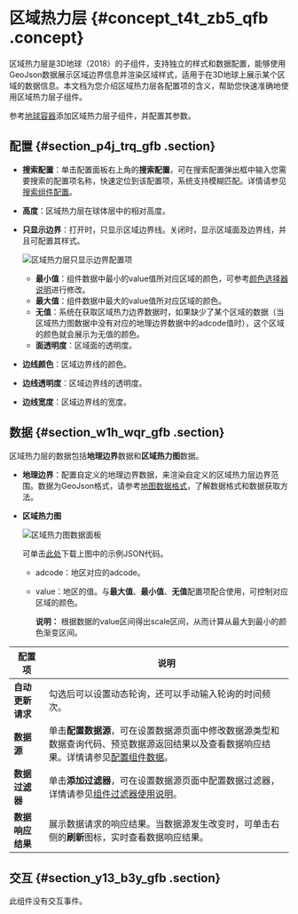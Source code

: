 # 区域热力层 {#concept_t4t_zb5_qfb .concept}

区域热力层是3D地球（2018）的子组件，支持独立的样式和数据配置，能够使用GeoJson数据展示区域边界信息并渲染区域样式，适用于在3D地球上展示某个区域的数据信息。本文档为您介绍区域热力层各配置项的含义，帮助您快速准确地使用区域热力层子组件。

参考[地球容器](cn.zh-CN/组件指南/3D地球（2018）/地球容器.md#)添加区域热力层子组件，并配置其参数。

## 配置 {#section_p4j_trq_gfb .section}

-   **搜索配置**：单击配置面板右上角的**搜索配置**，可在搜索配置弹出框中输入您需要搜索的配置项名称，快速定位到该配置项，系统支持模糊匹配。详情请参见[搜索组件配置](../cn.zh-CN/管理组件/搜索组件配置.md#)。
-   **高度**：区域热力层在球体层中的相对高度。
-   **只显示边界**：打开时，只显示区域边界线。关闭时，显示区域面及边界线，并且可配置其样式。

    ![区域热力层只显示边界配置项](http://static-aliyun-doc.oss-cn-hangzhou.aliyuncs.com/assets/img/41466/156447019621444_zh-CN.png)

    -   **最小值**：组件数据中最小的value值所对应区域的颜色，可参考[颜色选择器说明](cn.zh-CN/组件指南/配置项说明.md#section_kdw_vj4_t2b)进行修改。
    -   **最大值**：组件数据中最大的value值所对应区域的颜色。
    -   **无值**：系统在获取区域热力边界数据时，如果缺少了某个区域的数据（当区域热力图数据中没有对应的地理边界数据中的adcode值时），这个区域的颜色就会展示为无值的颜色。
    -   **面透明度**：区域面的透明度。
-   **边线颜色**：区域边界线的颜色。
-   **边线透明度**：区域边界线的透明度。
-   **边线宽度**：区域边界线的宽度。

## 数据 {#section_w1h_wqr_gfb .section}

区域热力层的数据包括**地理边界**数据和**区域热力图**数据。

-   **地理边界**：配置自定义的地理边界数据，来渲染自定义的区域热力层边界范围。数据为GeoJson格式，请参考[地图数据格式](cn.zh-CN/组件指南/基础平面地图组件/地图数据格式.md#)，了解数据格式和数据获取方法。
-   **区域热力图**

    ![区域热力图数据面板](http://static-aliyun-doc.oss-cn-hangzhou.aliyuncs.com/assets/img/41466/156447019630594_zh-CN.png)

    可单击[此处](http://docs-aliyun.cn-hangzhou.oss.aliyun-inc.com/assets/attach/64800/cn_zh/1557197912126/3DEarth_AreaHeat_layer_example.json)下载上图中的示例JSON代码。

    -   adcode：地区对应的adcode。
    -   value：地区的值。与**最大值**、**最小值**、**无值**配置项配合使用，可控制对应区域的颜色。

        **说明：** 根据数据的value区间得出scale区间，从而计算从最大到最小的颜色渐变区间。


|配置项|说明|
|---|--|
|**自动更新请求**|勾选后可以设置动态轮询，还可以手动输入轮询的时间频次。|
|**数据源**|单击**配置数据源**，可在设置数据源页面中修改数据源类型和数据查询代码、预览数据源返回结果以及查看数据响应结果。详情请参见[配置组件数据](../cn.zh-CN/管理组件/配置组件数据.md#)。|
|**数据过滤器**|单击**添加过滤器**，可在设置数据源页面中配置数据过滤器，详情请参见[组件过滤器使用说明](../cn.zh-CN/管理组件/组件数据过滤器使用说明/使用方法.md#)。|
|**数据响应结果**|展示数据请求的响应结果。当数据源发生改变时，可单击右侧的**刷新**图标，实时查看数据响应结果。|

## 交互 {#section_y13_b3y_gfb .section}

此组件没有交互事件。

